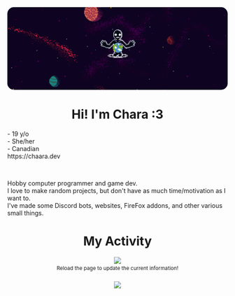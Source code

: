 <img align="center" src="anti-spiral.gif" style="border-radius:15px;">
<h1 align="center">Hi! I'm Chara :3</h1>

<p align="left">
  - 19 y/o
  </br>
  - She/her
  </br>
  - Canadian
  <br>
  https://chaara.dev
</p>

</br>

<p align="left">
  Hobby computer programmer and game dev.
  </br>
  I love to make random projects, but don't have as much time/motivation as I want to.
  </br>
  I've made some Discord bots, websites, FireFox addons, and other various small things.
</p>

<h1 align="center">
  My Activity
</h1>
<div align="center">
  <a href="discord:https://discord.com/users/624613879414259789">
    <img src="https://lanyard.cnrad.dev/api/624613879414259789?showDisplayName=true&hideDecoration=true&borderRadius=15px"/>
  </a>
  <!-- </br>
  <a href="https://LostBrickPlacer.pythonanywhere.com/link">
    <img
      src="https://lostbrickplacer.pythonanywhere.com?scan=true&eq_color=rainbow&theme=dark"
      alt="Current Spotify Song"
      style="border-radius:15px;"
    />
  </a> -->
</div>
<div align="center">
  <sup>
    Reload the page to update the current information!
  </sup>
</div>
<br clear="both">

<div align="center">
  <img src="https://visitor-badge.laobi.icu/badge?page_id=chaara-dev.chaara-dev&left_color=rebeccapurple&right_color=darkgrey"  />
</div>

###